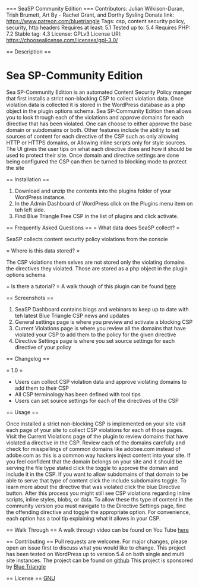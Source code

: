 === SeaSP Community Edition ===
Contributors: Julian Wilkison-Duran, Trish Brumett, Art By - Rachel Grant, and Dorthy Sysling
Donate link: https://www.patreon.com/bluetriangle
Tags: csp, content security policy, security, http headers
Requires at least: 5.1
Tested up to: 5.4
Requires PHP: 7.2
Stable tag: 4.3
License: GPLv3 
License URI: https://choosealicense.com/licenses/gpl-3.0/
 
== Description ==
# Sea SP-Community Edition  
Sea SP-Community Edition is an automated Content Security Policy manger that first installs a strict non-blocking CSP to collect violation data. 
Once violation data is collected it is stored in the WordPress database as a php object in the plugin options schema.
Sea SP-Community Edition then allows you to look through each of the violations and approve domains for each directive that has been violated.
One can choose to either approve the base domain or subdomains or both.
Other features include the ability to set sources of content for each directive of the CSP such as only allowing HTTP or HTTPS domains, or Allowing inline scripts only for style sources.
The UI gives the user tips on what each directive does and how it should be used to protect their site. 
Once domain and directive settings are done being configured the CSP can then be turned to blocking mode to protect the site 

== Installation ==

1. Download and unzip the contents into the plugins folder of your WordPress instance.
2. In the Admin Dashboard of WordPress click on the Plugins menu item on teh left side.
3. Find Blue Triangle Free CSP in the list of plugins and click activate. 

== Frequently Asked Questions ==
= What data does SeaSP collect? =
 
SeaSP collects content security policy violations from the console 

= Where is this data stored? =

The CSP violations them selves are not stored only the violating domains the directives they violated. Those are stored as a php object in the plugin options schema.

= Is there a tutorial? =
A walk though of this plugin can be found [here](https://youtu.be/XdJNh6LEKJw)

== Screenshots ==
1. SeaSP Dashboard contains blogs and webinars to keep up to date with teh latest Blue Triangle CSP news and updates 
2. General settings page is where you preview and activate a blocking CSP
3. Current Violations page is where you review all the domains that have violated your CSP to add them to the policy for the given directive 
4. Directive Settings page is where you set source settings for each directive of your policy 

== Changelog ==
 
= 1.0 =
* Users can collect CSP violation data and approve violating domains to add them to their CSP
* All CSP terminology has been defined with tool tips 
* Users can set source settings for each of the directives of the CSP 

== Usage ==

Once installed a strict non-blocking CSP is implemented on your site visit each page of your site to collect CSP violations for each of those pages.
Visit the Current Violations page of the plugin to review domains that have violated a directive in the CSP.
Review each of the domains carefully and check for misspellings of common domains like adobee.com instead of adobe.com as this is a common way hackers inject content into your site.
If you feel confident that the domain belongs on your site and it should be serving the file type stated click the toggle to approve the domain and include it in the CSP.
If you want to allow subdomains of that domain to be able to serve that type of content click the include subdomains toggle. 
To learn more about the directive that was violated click the blue Directive button.
After this process you might still see CSP violations regarding inline scripts, inline styles, blobs, or data.
To allow these ths type of content in the community version you must navigate to the Directive Settings page, find the offending directive and toggle the appropriate option.
For convenience, each option has a tool tip explaining what it allows in your CSP.

== Walk Through ==
A walk through video can be found on You Tube [here](https://youtu.be/XdJNh6LEKJw)

== Contributing ==
Pull requests are welcome. For major changes, please open an issue first to discuss what you would like to change.
This project has been tested on WordPress up to version 5.4 on both single and multi site instances.
The project can be found on [github](https://bluetrianglemarketing.github.io/SeaSP-Community-Edition/)
This project is sponsored by [Blue Triangle](www.bluetriangle.com)


== License ==
[GNU](https://choosealicense.com/licenses/gpl-3.0/)